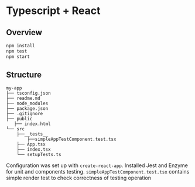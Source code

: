# Typescript + React

## Overview

```sh
npm install
npm test
npm start
```
## Structure 

```
my-app
├── tsconfig.json
├── readme.md
├── node_modules
├── package.json
├── .gitignore
├── public
   ├── index.html
└── src
    ├──__tests__
        ├──simpleAppTestComponent.test.tsx
    ├── App.tsx
    ├── index.tsx
    └── setupTests.ts
```

Configuration was set up with `create-react-app`. Installed Jest and Enzyme for unit and components testing. 
`simpleAppTestComponent.test.tsx` contains simple render test to check correctness of testing operation